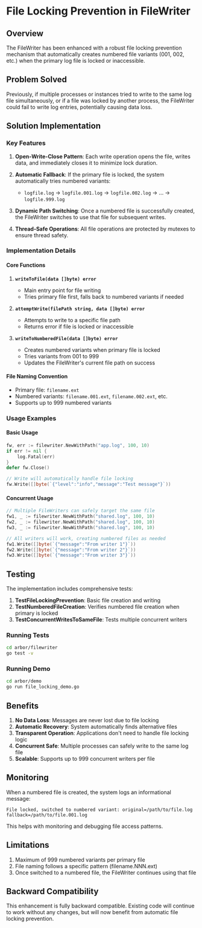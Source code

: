 # File Locking Prevention in FileWriter

## Overview

The FileWriter has been enhanced with a robust file locking prevention mechanism that automatically creates numbered file variants (001, 002, etc.) when the primary log file is locked or inaccessible.

## Problem Solved

Previously, if multiple processes or instances tried to write to the same log file simultaneously, or if a file was locked by another process, the FileWriter could fail to write log entries, potentially causing data loss.

## Solution Implementation

### Key Features

1. **Open-Write-Close Pattern**: Each write operation opens the file, writes data, and immediately closes it to minimize lock duration.

2. **Automatic Fallback**: If the primary file is locked, the system automatically tries numbered variants:
   - `logfile.log` → `logfile.001.log` → `logfile.002.log` → ... → `logfile.999.log`

3. **Dynamic Path Switching**: Once a numbered file is successfully created, the FileWriter switches to use that file for subsequent writes.

4. **Thread-Safe Operations**: All file operations are protected by mutexes to ensure thread safety.

### Implementation Details

#### Core Functions

1. **`writeToFile(data []byte) error`**
   - Main entry point for file writing
   - Tries primary file first, falls back to numbered variants if needed

2. **`attemptWrite(filePath string, data []byte) error`**
   - Attempts to write to a specific file path
   - Returns error if file is locked or inaccessible

3. **`writeToNumberedFile(data []byte) error`**
   - Creates numbered variants when primary file is locked
   - Tries variants from 001 to 999
   - Updates the FileWriter's current file path on success

#### File Naming Convention

- Primary file: `filename.ext`
- Numbered variants: `filename.001.ext`, `filename.002.ext`, etc.
- Supports up to 999 numbered variants

### Usage Examples

#### Basic Usage
```go
fw, err := filewriter.NewWithPath("app.log", 100, 10)
if err != nil {
    log.Fatal(err)
}
defer fw.Close()

// Write will automatically handle file locking
fw.Write([]byte(`{"level":"info","message":"Test message"}`))
```

#### Concurrent Usage
```go
// Multiple FileWriters can safely target the same file
fw1, _ := filewriter.NewWithPath("shared.log", 100, 10)
fw2, _ := filewriter.NewWithPath("shared.log", 100, 10)
fw3, _ := filewriter.NewWithPath("shared.log", 100, 10)

// All writers will work, creating numbered files as needed
fw1.Write([]byte(`{"message":"From writer 1"}`))
fw2.Write([]byte(`{"message":"From writer 2"}`))
fw3.Write([]byte(`{"message":"From writer 3"}`))
```

## Testing

The implementation includes comprehensive tests:

1. **TestFileLockingPrevention**: Basic file creation and writing
2. **TestNumberedFileCreation**: Verifies numbered file creation when primary is locked
3. **TestConcurrentWritesToSameFile**: Tests multiple concurrent writers

### Running Tests
```bash
cd arbor/filewriter
go test -v
```

### Running Demo
```bash
cd arbor/demo
go run file_locking_demo.go
```

## Benefits

1. **No Data Loss**: Messages are never lost due to file locking
2. **Automatic Recovery**: System automatically finds alternative files
3. **Transparent Operation**: Applications don't need to handle file locking logic
4. **Concurrent Safe**: Multiple processes can safely write to the same log file
5. **Scalable**: Supports up to 999 concurrent writers per file

## Monitoring

When a numbered file is created, the system logs an informational message:
```
File locked, switched to numbered variant: original=/path/to/file.log fallback=/path/to/file.001.log
```

This helps with monitoring and debugging file access patterns.

## Limitations

1. Maximum of 999 numbered variants per primary file
2. File naming follows a specific pattern (filename.NNN.ext)
3. Once switched to a numbered file, the FileWriter continues using that file

## Backward Compatibility

This enhancement is fully backward compatible. Existing code will continue to work without any changes, but will now benefit from automatic file locking prevention.
